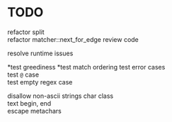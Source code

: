 # TODO

refactor split  
refactor matcher::next_for_edge
review code

resolve runtime issues

*test greediness
*test match ordering
test error cases  
test `@` case  
test empty regex case  

disallow non-ascii strings
char class  
text begin, end  
escape metachars  

